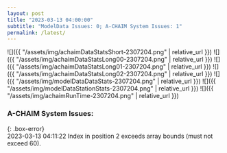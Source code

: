 ```yaml
---
layout: post
title: "2023-03-13 04:00:00"
subtitle: "ModelData Issues: 0; A-CHAIM System Issues: 1"
permalink: /latest/
---
```


![]({{ "/assets/img/achaimDataStatsShort-2307204.png" | relative_url }})
![]({{ "/assets/img/achaimDataStatsLong00-2307204.png" | relative_url }})
![]({{ "/assets/img/achaimDataStatsLong01-2307204.png" | relative_url }})
![]({{ "/assets/img/achaimDataStatsLong02-2307204.png" | relative_url }})
![]({{ "/assets/img/modelDataDataStats-2307204.png" | relative_url }})
![]({{ "/assets/img/modelDataStationStats-2307204.png" | relative_url }})
![]({{ "/assets/img/achaimRunTime-2307204.png" | relative_url }})


### A-CHAIM System Issues:  
  
{: .box-error}  
2023-03-13 04:11:22 Index in position 2 exceeds array bounds (must not exceed 60).  
